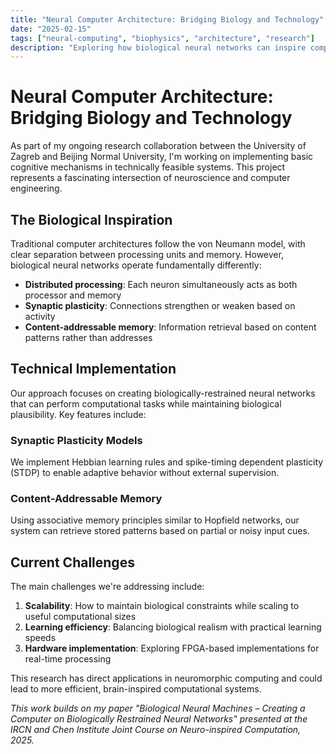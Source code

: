 ```yaml
---
title: "Neural Computer Architecture: Bridging Biology and Technology"
date: "2025-02-15"
tags: ["neural-computing", "biophysics", "architecture", "research"]
description: "Exploring how biological neural networks can inspire computational architectures"
---
```


# Neural Computer Architecture: Bridging Biology and Technology

As part of my ongoing research collaboration between the University of Zagreb and Beijing Normal University, I'm working on implementing basic cognitive mechanisms in technically feasible systems. This project represents a fascinating intersection of neuroscience and computer engineering.

## The Biological Inspiration

Traditional computer architectures follow the von Neumann model, with clear separation between processing units and memory. However, biological neural networks operate fundamentally differently:

-   **Distributed processing**: Each neuron simultaneously acts as both processor and memory
-   **Synaptic plasticity**: Connections strengthen or weaken based on activity
-   **Content-addressable memory**: Information retrieval based on content patterns rather than addresses

## Technical Implementation

Our approach focuses on creating biologically-restrained neural networks that can perform computational tasks while maintaining biological plausibility. Key features include:

### Synaptic Plasticity Models

We implement Hebbian learning rules and spike-timing dependent plasticity (STDP) to enable adaptive behavior without external supervision.

### Content-Addressable Memory

Using associative memory principles similar to Hopfield networks, our system can retrieve stored patterns based on partial or noisy input cues.

## Current Challenges

The main challenges we're addressing include:

1. **Scalability**: How to maintain biological constraints while scaling to useful computational sizes
2. **Learning efficiency**: Balancing biological realism with practical learning speeds
3. **Hardware implementation**: Exploring FPGA-based implementations for real-time processing

This research has direct applications in neuromorphic computing and could lead to more efficient, brain-inspired computational systems.

_This work builds on my paper "Biological Neural Machines – Creating a Computer on Biologically Restrained Neural Networks" presented at the IRCN and Chen Institute Joint Course on Neuro-inspired Computation, 2025._
